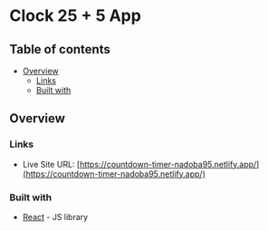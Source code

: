 # Clock 25 + 5 App

## Table of contents

- [Overview](#overview)
  - [Links](#links)
  - [Built with](#built-with)

## Overview

### Links

- Live Site URL: [https://countdown-timer-nadoba95.netlify.app/](https://countdown-timer-nadoba95.netlify.app/)

### Built with

- [React](https://reactjs.org/) - JS library

